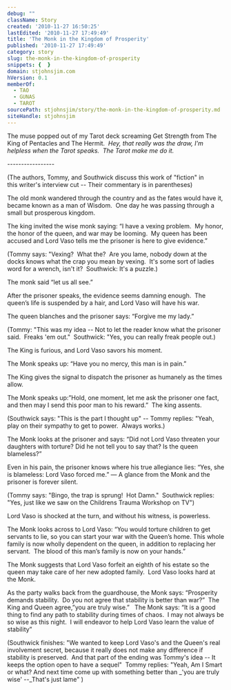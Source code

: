 ```yaml
---
debug: ""
className: Story
created: '2010-11-27 16:50:25'
lastEdited: '2010-11-27 17:49:49'
title: 'The Monk in the Kingdom of Prosperity'
published: '2010-11-27 17:49:49'
category: story
slug: the-monk-in-the-kingdom-of-prosperity
snippets: {  }
domain: stjohnsjim.com
hVersion: 0.1
memberOf:
  - TAO
  - GUNAS
  - TAROT
sourcePath: stjohnsjim/story/the-monk-in-the-kingdom-of-prosperity.md
siteHandle: stjohnsjim
---
```

The muse popped out of my Tarot deck screaming Get Strength from The King of Pentacles and The Hermit. &nbsp;_Hey, that really was the draw, I'm helpless when the Tarot speaks. &nbsp;The Tarot make me do it._

-----------------&nbsp;

(The authors, Tommy, and Southwick discuss this work of &quot;fiction&quot; in this&nbsp;writer's interview cut -- Their commentary is in parentheses)

The old monk wandered through the country and as the fates would have it, became known as a man of Wisdom.&nbsp; One day he was passing through a small but prosperous kingdom.

The king invited the wise monk saying: &ldquo;I have a vexing problem.&nbsp; My honor, the honor of the queen, and war may be looming. &nbsp;My queen has been accused and Lord Vaso tells me the prisoner is here to give evidence.&rdquo;

(Tommy says: &quot;Vexing? &nbsp;What the? &nbsp;Are you lame, nobody down at the docks knows what the crap you mean by vexing. &nbsp;It's some sort of ladies word for a wrench, isn't it? &nbsp;Southwick: It's a puzzle.)

The monk said &ldquo;let us all see.&rdquo;

After the prisoner speaks, the evidence seems damning enough.&nbsp; The queen&rsquo;s life is suspended by a hair, and Lord Vaso will have his war.

The queen blanches and the prisoner says: &ldquo;Forgive me my lady.&rdquo;

(Tommy: &quot;This was my idea -- Not to let the reader know what the prisoner said. &nbsp;Freaks 'em out.&quot; &nbsp;Southwick: &quot;Yes, you can really freak people out.)

The King is furious, and Lord Vaso savors his moment.

The Monk speaks up: &ldquo;Have you no mercy, this man is in pain.&rdquo;

The King gives the signal to dispatch the prisoner as humanely as the times allow.

The Monk speaks up:&rdquo;Hold, one moment, let me ask the prisoner one fact, and then may I send this poor man to his reward.&rdquo;&nbsp; The king assents.

(Southwick says: &quot;This is the part I thought up&quot; -- Tommy replies: &quot;Yeah, play on their sympathy to get to power. &nbsp;Always works.)&nbsp;

The Monk looks at the prisoner and says: &ldquo;Did not Lord Vaso threaten your daughters with torture? Did he not tell you to say that? Is the queen blameless?&rdquo;

Even in his pain, the prisoner knows where his true allegiance lies: &ldquo;Yes, she is blameless: Lord Vaso forced me.&rdquo; &mdash; A glance from the Monk and the prisoner is forever silent.

(Tommy says: &quot;Bingo, the trap is sprung! &nbsp;Hot Damn.&quot; &nbsp;Southwick replies: &quot;Yes, just like we saw on the Childrens Trauma Workshop on TV&quot;)

Lord Vaso is shocked at the turn, and&nbsp;without his witness, is powerless.

The Monk looks across to Lord Vaso: &ldquo;You would torture children to get servants to lie, so you can start your war with the Queen&rsquo;s home. This whole family is now wholly dependent on the queen, in addition to replacing her servant.&nbsp; The blood of this man&rsquo;s family is now on your hands.&rdquo;

The Monk suggests that Lord Vaso forfeit an eighth of his estate so the queen may take care of her new adopted family. &nbsp;Lord Vaso looks hard at the Monk.

As the party walks back from the guardhouse, the Monk says: &ldquo;Prosperity demands stability.&nbsp; Do you not agree that stability is better than war?&rdquo;&nbsp; The King and Queen agree,&rdquo;you are truly wise.&rdquo; &nbsp; The Monk says: &ldquo;It is a good thing to find any path to stability during times of chaos.&nbsp; I may not always be so wise as this night.&nbsp; I will endeavor to help Lord Vaso learn the value of stability&rdquo;

(Southwick finishes: &quot;We wanted to keep Lord Vaso's and the Queen's real involvement secret, because it really does not make any difference if stability is preserved. &nbsp;And that part of the ending was Tommy's idea -- It keeps the option open to have a sequel&quot; &nbsp;Tommy replies: &quot;Yeah, Am I Smart or what? And next time come up with something better than _'you are truly wise' --_That's just lame&quot; )

